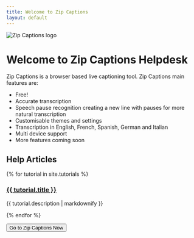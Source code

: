 ```yaml
---
title: Welcome to Zip Captions
layout: default
---
```

![Zip Captions logo](/assets/zip.jpg)

<h1>Welcome to Zip Captions Helpdesk</h1>

Zip Captions is a browser based live captioning tool. Zip Captions main features are:

- Free!
- Accurate transcription
- Speech pause recognition creating a new line with pauses for more natural transcription
- Customisable themes and settings
- Transcription in English, French, Spanish, German and Italian
- Multi device support
- More features coming soon

<h2>Help Articles</h2>
{% for tutorial in site.tutorials %}
  <h3>
    <a href="{{ tutorial.url | prepend: site.baseurl}}">
      {{ tutorial.title }}
    </a>
  </h3>
  <p>{{ tutorial.description | markdownify }}</p>
{% endfor %}


<button name="button" onclick="https://www.zipcaptions.app">Go to Zip Captions Now</button>
